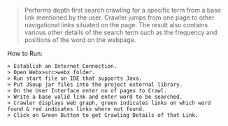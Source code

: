 > Performs depth first search crawling for a specific term from a base link mentioned by the user. Crawler jumps from one page to other navigational links situated on the page. The result also contains various other details of the search term such as the frequency and positions of the word on the webpage.

How to Run:

	> Establish an Internet Connection.
	> Open Webx>src>webx folder.
	> Run start file on IDE that supports Java.
	> Put JSoup jar files into the project external library. 
	> On the User Interface enter no of pages to Crawl.
	> Write a base valid link and enter word to be searched.
	> Crawler displays web graph, green indicates links on which word found & red indicates links where not found.
	> Click on Green Button to get Crawling Details of that Link.